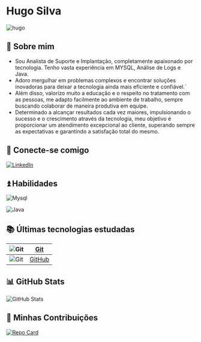 
# Hugo Silva

![hugo](https://i.imgur.com/ckAJUR3.png)

## 📌 Sobre mim
- Sou Analista de Suporte e Implantação, completamente apaixonado por tecnologia. Tenho vasta experiência em MYSQL, Análise de Logs e Java.
- Adoro mergulhar em problemas complexos e encontrar soluções inovadoras para deixar a tecnologia ainda mais eficiente e confiável.`
- Além disso, valorizo muito a educação e o respeito no tratamento com as pessoas, me adapto facilmente ao ambiente de trabalho, sempre buscando colaborar de maneira produtiva em equipe.
- Determinado a alcançar resultados cada vez maiores, impulsionando o sucesso e o crescimento através da tecnologia, meu objetivo é proporcionar um atendimento excepcional ao cliente, superando sempre as expectativas e garantindo a satisfação total do mesmo.

## 🔁 Conecte-se comigo
[![LinkedIn](https://img.shields.io/badge/LinkedIn-000?style=for-the-badge&logo=linkedin&logoColor=0E76A8)](https://www.linkedin.com/in/hugo-silva-6aa7209a/)

## ⏫ Habilidades
![Mysql](https://img.shields.io/badge/Mysql-000?style=for-the-badge&logo=mysql)

![Java](https://img.shields.io/badge/Java-000?style=for-the-badge&logo=java)

## 📚 Últimas tecnologias estudadas

![Git](https://imgur.com/q5j8ePy.png) | [Git](https://git-scm.com/docs)
---|---
![Git](https://imgur.com/4fSKq8R.png) | [GitHub](https://docs.github.com/pt) | 


## 📊 GitHub Stats
![GitHub Stats](https://github-readme-stats.vercel.app/api?username=silva-hugo&theme=transparent&bg_color=000&border_color=30A3DC&show_icons=true&icon_color=30A3DC&title_color=E94D5F&text_color=FFF)

## 🤝  Minhas Contribuições
[![Repo Card](https://github-readme-stats.vercel.app/api/pin/?username=silva-hugo&repo=dio-lab-open-source&bg_color=000&border_color=30A3DC&show_icons=true&icon_color=30A3DC&title_color=E94D5F&text_color=FFF)](https://github.com/silva-hugo/dio-lab-open-source)
